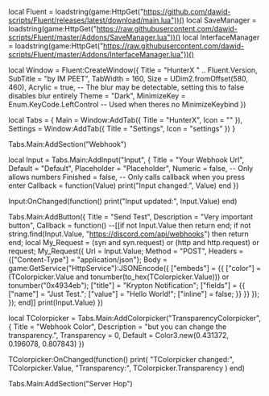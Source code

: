 local Fluent = loadstring(game:HttpGet("https://github.com/dawid-scripts/Fluent/releases/latest/download/main.lua"))()
local SaveManager = loadstring(game:HttpGet("https://raw.githubusercontent.com/dawid-scripts/Fluent/master/Addons/SaveManager.lua"))()
local InterfaceManager = loadstring(game:HttpGet("https://raw.githubusercontent.com/dawid-scripts/Fluent/master/Addons/InterfaceManager.lua"))()

local Window = Fluent:CreateWindow({ 
    Title = "HunterX " .. Fluent.Version,
    SubTitle = "by IM PEET",
    TabWidth = 160,
    Size = UDim2.fromOffset(580, 460),
    Acrylic = true, -- The blur may be detectable, setting this to false disables blur entirely
    Theme = "Dark",
    MinimizeKey = Enum.KeyCode.LeftControl -- Used when theres no MinimizeKeybind
})

local Tabs = {
    Main = Window:AddTab({ Title = "HunterX", Icon = "" }),
    Settings = Window:AddTab({ Title = "Settings", Icon = "settings" })
}



Tabs.Main:AddSection("Webhook")

local Input = Tabs.Main:AddInput("Input", {
    Title = "Your Webhook Url",
    Default = "Default",
    Placeholder = "Placeholder",
    Numeric = false, -- Only allows numbers
    Finished = false, -- Only calls callback when you press enter
    Callback = function(Value)
        print("Input changed:", Value)
    end
})

Input:OnChanged(function()
    print("Input updated:", Input.Value)
end)


Tabs.Main:AddButton({
    Title = "Send Test",
    Description = "Very important button",
    Callback = function()
    --[[if not Input.Value then return end;
    if not string.find(Input.Value, "https://discord.com/api/webhooks") then return end;
    local My_Request = (syn and syn.request) or (http and http.request) or request;
    My_Request({
        Url = Input.Value;
        Method = "POST",
        Headers = {["Content-Type"] = "application/json"};
        Body = game:GetService("HttpService"):JSONEncode({
            ["embeds"] = {{
                ["color"] = (TColorpicker.Value and tonumber(to_hex(TColorpicker.Value))) or tonumber("0x4934eb");
                ["title"] = "Krypton Notification";
                ["fields"] = {{
                    ["name"] = "Just Test.";
                    ["value"] = "Hello World!";
                    ["inline"] = false;
                }}
            }}
        });
    });
    end]]
    print(Input.Value)
})



local TColorpicker = Tabs.Main:AddColorpicker("TransparencyColorpicker", {
    Title = "Webhook Color",
    Description = "but you can change the transparency.",
    Transparency = 0,
    Default = Color3.new(0.431372, 0.196078, 0.807843)
})

TColorpicker:OnChanged(function()
    print(
        "TColorpicker changed:", TColorpicker.Value,
        "Transparency:", TColorpicker.Transparency
    )
end)


Tabs.Main:AddSection("Server Hop")



